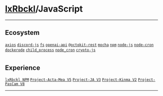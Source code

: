 # [lxRbckl](https://github.com/lxRbckl/lxRbckl/tree/main)/JavaScript

---
## Ecosystem
[`axios`](https://github.com/lxRbckl/lxRbckl/tree/main/JavaScript/axios/README.md) [`discord-js`](https://github.com/lxRbckl/lxRbckl/tree/main/JavaScript/discord-js/README.md) [`fs`](https://github.com/lxRbckl/lxRbckl/tree/main/JavaScript/fs/README.md) [`openai-api`](https://github.com/lxRbckl/lxRbckl/tree/main/JavaScript/openai-api/README.md) [`@octokit-rest`](https://github.com/lxRbckl/lxRbckl/tree/main/JavaScript/@octokit-rest/README.md) [`mocha`](https://github.com/lxRbckl/lxRbckl/tree/main/JavaScript/mocha/README.md) [`npm`](https://github.com/lxRbckl/lxRbckl/tree/main/JavaScript/npm/README.md) [`node-js`](https://github.com/lxRbckl/lxRbckl/tree/main/JavaScript/node-js/README.md) [`node-cron`](https://github.com/lxRbckl/lxRbckl/tree/main/JavaScript/node-cron/README.md) [`dockerode`](https://github.com/lxRbckl/lxRbckl/tree/main/JavaScript/dockerode/README.md) [`child_process`](https://github.com/lxRbckl/lxRbckl/tree/main/JavaScript/child_process/README.md) [`node_cron`](https://github.com/lxRbckl/lxRbckl/tree/main/JavaScript/node_cron/README.md) [`crypto-js`](https://github.com/lxRbckl/lxRbckl/tree/main/JavaScript/crypto-js/README.md)

# 

## Experience
[`lxRbckl NPM`](https://github.com/lxRbckl/lxRbckl/blob/NPM/README.md) [`Project-Acta-Mea V5`](https://github.com/lxRbckl/Project-Acta-Mea/blob/V5/README.md) [`Project-JA V3`](https://github.com/lxRbckl/Project-JA/blob/V3/README.md) [`Project-Kinma V2`](https://github.com/lxRbckl/Project-Kinma/blob/V2/README.md) [`Project-PasCam V8`](https://github.com/lxRbckl/Project-PasCam/blob/V8/README.md)

---
